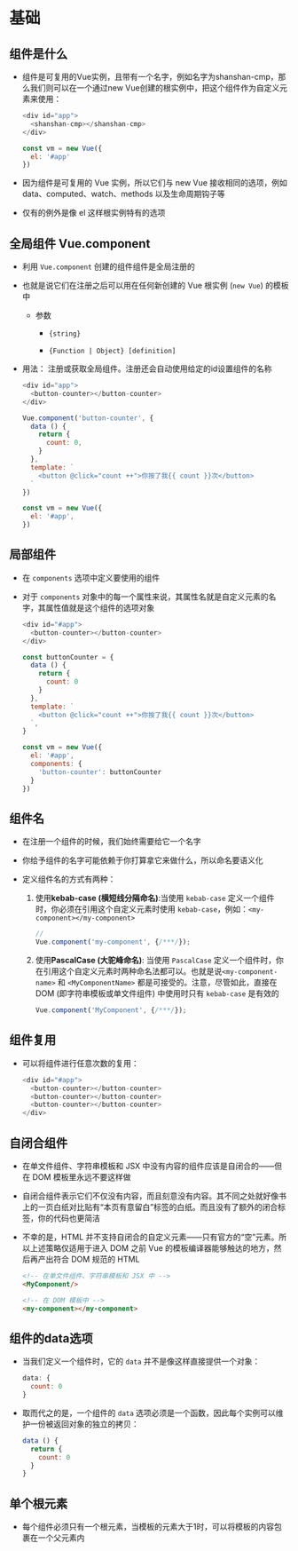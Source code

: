 # 基础

## 组件是什么

  - 组件是可复用的Vue实例，且带有一个名字，例如名字为shanshan-cmp，那么我们则可以在一个通过new Vue创建的根实例中，把这个组件作为自定义元素来使用：

    ```javascript
    <div id="app">
      <shanshan-cmp></shanshan-cmp>
    </div>
    ```

    ```javascript
    const vm = new Vue({
      el: '#app'
    })
    ```

  - 因为组件是可复用的 Vue 实例，所以它们与 new Vue 接收相同的选项，例如 data、computed、watch、methods 以及生命周期钩子等

  - 仅有的例外是像 el 这样根实例特有的选项

## 全局组件 Vue.component

  - 利用 `Vue.component` 创建的组件组件是全局注册的

  - 也就是说它们在注册之后可以用在任何新创建的 Vue 根实例 (`new Vue`) 的模板中

      - 参数

          - `{string}`

          - `{Function | Object} [definition]`

  - 用法： 注册或获取全局组件。注册还会自动使用给定的id设置组件的名称

    ```javascript
    <div id="app">
      <button-counter></button-counter>
    </div>
    ```

    ```javascript
    Vue.component('button-counter', {
      data () {
        return {
          count: 0,
        }
      },
      template: `
        <button @click="count ++">你按了我{{ count }}次</button>
      `
    })

    const vm = new Vue({
      el: '#app',
    })
    ```

## 局部组件

  - 在 `components` 选项中定义要使用的组件

  - 对于 `components` 对象中的每一个属性来说，其属性名就是自定义元素的名字，其属性值就是这个组件的选项对象

    ```javascript
    <div id="#app">
      <button-counter></button-counter>
    </div>
    ```

    ```javascript
    const buttonCounter = {
      data () {
        return {
          count: 0
        }
      },
      template: `
        <button @click="count ++">你按了我{{ count }}次</button>
      `,
    }

    const vm = new Vue({
      el: '#app',
      components: {
        'button-counter': buttonCounter
      }
    })
    ```

## 组件名

  - 在注册一个组件的时候，我们始终需要给它一个名字

  - 你给予组件的名字可能依赖于你打算拿它来做什么，所以命名要语义化

  - 定义组件名的方式有两种：

    1.  使用**kebab-case (横短线分隔命名)**:当使用 `kebab-case` 定义一个组件时，你必须在引用这个自定义元素时使用 `kebab-case`，例如：`<my-component></my-component>`

        ```javascript
        //
        Vue.component('my-component', {/***/});
        ```

    2.  使用**PascalCase (大驼峰命名)**: 当使用 `PascalCase` 定义一个组件时，你在引用这个自定义元素时两种命名法都可以。也就是说`<my-component-name>` 和 `<MyComponentName>` 都是可接受的。注意，尽管如此，直接在 DOM (即字符串模板或单文件组件) 中使用时只有 `kebab-case` 是有效的

        ```javascript
        Vue.component('MyComponent', {/***/});
        ```

## 组件复用

  - 可以将组件进行任意次数的复用：

    ```javascript
    <div id="#app">
      <button-counter></button-counter>
      <button-counter></button-counter>
      <button-counter></button-counter>
    </div>
    ```

## 自闭合组件

  - 在单文件组件、字符串模板和 JSX 中没有内容的组件应该是自闭合的——但在 DOM 模板里永远不要这样做

  - 自闭合组件表示它们不仅没有内容，而且刻意没有内容。其不同之处就好像书上的一页白纸对比贴有“本页有意留白”标签的白纸。而且没有了额外的闭合标签，你的代码也更简洁

  - 不幸的是，HTML 并不支持自闭合的自定义元素——只有官方的“空”元素。所以上述策略仅适用于进入 DOM 之前 Vue 的模板编译器能够触达的地方，然后再产出符合 DOM 规范的 HTML

    ```html
    <!-- 在单文件组件、字符串模板和 JSX 中 -->
    <MyComponent/>
    ```

    ```html
    <!-- 在 DOM 模板中 -->
    <my-component></my-component>
    ```

## 组件的data选项

  - 当我们定义一个组件时，它的 `data` 并不是像这样直接提供一个对象：

    ```javascript
    data: {
      count: 0
    }
    ```

  - 取而代之的是，一个组件的 `data` 选项必须是一个函数，因此每个实例可以维护一份被返回对象的独立的拷贝：

    ```javascript
    data () {
      return {
        count: 0
      }
    }
    ```

## 单个根元素

  - 每个组件必须只有一个根元素，当模板的元素大于1时，可以将模板的内容包裹在一个父元素内
